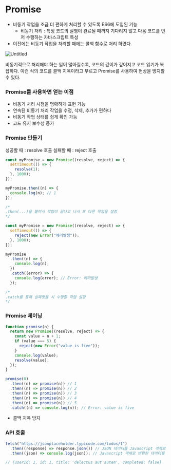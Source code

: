 # Promise

- 비동기 작업을 조금 더 편하게 처리할 수 있도록 ES6에 도입된 기능
  - 비동기 처리 : 특정 코드의 실행이 완료될 때까지 기다리지 않고 다음 코드를 먼저 수행하는 자바스크립트 특성
- 이전에는 비동기 작업을 처리할 때에는 콜백 함수로 처리 하였다.

![Untitled](https://user-images.githubusercontent.com/91203029/217747178-b64a846b-3169-415e-b7db-77434ec7e34e.png)

비동기적으로 처리해야 하는 일이 많아질수록, 코드의 깊이가 깊어지고 코드 읽기가 복잡하다. 이런 식의 코드를 콜백 지옥이라고 부르고 Promise를 사용하여 현상을 방지할 수 있다.

### Promise를 사용하면 얻는 이점

- 비동기 처리 시점을 명확하게 표현 가능
- 연속된 비동기 처리 작업을 수정, 삭제, 추가가 편하다
- 비동기 작업 상태를 쉽게 확인 가능
- 코드 유지 보수성 증가

### Promise 만들기

성공할 때 : resolve 호출
실패할 때 : reject 호출

```jsx
const myPromise = new Promise((resolve, reject) => {
  setTimeout(() => {
    resolve(1);
  }, 1000);
});

myPromise.then((n) => {
  console.log(n); // 1
});

/*
.then(...)을 붙여서 작업이 끝나고 나서 또 다른 작업을 설정
*/
```

```jsx
const myPromise = new Promise((resolve, reject) => {
  setTimeout(() => {
    reject(new Error("에러발생"));
  }, 1000);
});

myPromise
  .then((n) => {
    console.log(n);
  })
  .catch((error) => {
    console.log(error); // Error: 에러발생
  });

/*
.catch를 통해 실패햇을 시 수행할 작업 설정
*/
```

### Promise 체이닝

```jsx
function promise(n) {
  return new Promise((resolve, reject) => {
    const value = n + 1;
    if (value === 5) {
      reject(new Error("value is five"));
    }
    console.log(value);
    resolve(value);
  });
}

promise(0)
  .then((n) => promise(n)) // 1
  .then((n) => promise(n)) // 2
  .then((n) => promise(n)) // 3
  .then((n) => promise(n)) // 4
  .then((n) => promise(n)) // 5
  .catch((n) => console.log(n)); // Error: value is five
```

- 콜백 지옥 방지

### API 호출

```jsx
fetch("https://jsonplaceholder.typicode.com/todos/1")
  .then((response) => response.json()) // JSON 데이터를 Javascript 객체로 변환
  .then((json) => console.log(json)); // Javascript 객체로 변환한 데이터를 콘솔에 출력

// {userId: 1, id: 1, title: 'delectus aut autem', completed: false}
```
